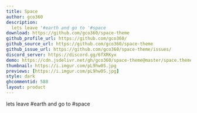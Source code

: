 ```yaml
---
title: Space
author: gco360
description:
  lets leave '#earth and go to '#space 
download: https://github.com/gco360/space-theme
github_profile_url: https://github.com/gco360/
github_source_url: https://github.com/gco360/space-theme
github_issue_url: https://github.com/gco360/space-theme/issues/
discord_server: https://discord.gg/6fXRKyx
demo: https://cdn.jsdelivr.net/gh/gco360/space-theme@master/space.theme.css
thumbnail: https://i.imgur.com/pL9hw0S.jpg
previews: [https://i.imgur.com/pL9hw0S.jpg]
style: dark
ghcommentid: 588 
layout: product
---
```

lets leave #earth and go to #space 